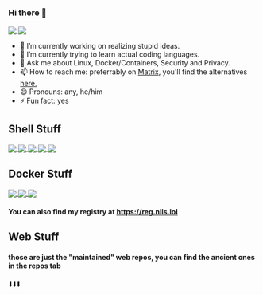 ### Hi there 👋
<a href="https://github.com/byReqz">
  <img align="center" src="https://github-readme-stats.vercel.app/api?username=byreqz&count_private=true&show_icons=true&theme=radical&include_all_commits=true" />
</a>
<a href="https://github.com/byReqz">
  <img align="center" src="https://github-readme-stats.vercel.app/api/top-langs/?username=byreqz&count_private=true&show_icons=true&theme=radical&layout=compact&langs_count=10" />
</a>

- 🔭 I’m currently working on realizing stupid ideas.
- 🌱 I’m currently trying to learn actual coding languages.
- 💬 Ask me about Linux, Docker/Containers, Security and Privacy.
- 📫 How to reach me: preferrably on <a href="https://matrix.to/#/@nxsu:nils.lol">Matrix</a>, you'll find the alternatives <a href="https://nils.lol">here.</a>
- 😄 Pronouns: any, he/him
- ⚡ Fun fact: yes

## Shell Stuff
<a href="https://github.com/byReqz/conn">
  <img align="center" src="https://github-readme-stats.vercel.app/api/pin/?username=byreqz&repo=conn&show_icons=true&theme=radical&show_owner=true" />
</a>
<a href="https://github.com/byReqz/netset">
  <img align="center" src="https://github-readme-stats.vercel.app/api/pin/?username=byreqz&repo=netset&show_icons=true&theme=radical&show_owner=true" />
</a>
<a href="https://github.com/byReqz/stocheck">
  <img align="center" src="https://github-readme-stats.vercel.app/api/pin/?username=byreqz&repo=stocheck&show_icons=true&theme=radical&show_owner=true" />
</a>
<a href="https://github.com/byReqz/status">
  <img align="center" src="https://github-readme-stats.vercel.app/api/pin/?username=byreqz&repo=status&show_icons=true&theme=radical&show_owner=true" />
</a>
<a href="https://github.com/byReqz/blackmate">
  <img align="center" src="https://github-readme-stats.vercel.app/api/pin/?username=byreqz&repo=blackmate&show_icons=true&theme=radical&show_owner=true" />
</a>


## Docker Stuff
<a href="https://github.com/byReqz/gotty-docker">
  <img align="center" src="https://github-readme-stats.vercel.app/api/pin/?username=byreqz&repo=gotty-docker&show_icons=true&theme=radical&show_owner=true" />
</a>
<a href="https://github.com/byReqz/ssh-chat-docker">
  <img align="center" src="https://github-readme-stats.vercel.app/api/pin/?username=byreqz&repo=ssh-chat-docker&show_icons=true&theme=radical&show_owner=true" />
</a>
<a href="https://github.com/byReqz/netdiscover-docker">
  <img align="center" src="https://github-readme-stats.vercel.app/api/pin/?username=byreqz&repo=netdiscover-docker&show_icons=true&theme=radical&show_owner=true" />
</a>

#### You can also find my registry at <a href="https://reg.nils.lol">https://reg.nils.lol</a>

## Web Stuff
#### those are just the "maintained" web repos, you can find the ancient ones in the repos tab
<!--
<a href="https://github.com/byReqz/caddy-browse-template">
  <img align="center" src="https://github-readme-stats.vercel.app/api/pin/?username=byreqz&repo=caddy-browse-template&show_icons=true&theme=radical&show_owner=true" />
</a>
<a href="https://github.com/byReqz/nils.lol">
  <img align="center" src="https://github-readme-stats.vercel.app/api/pin/?username=byreqz&repo=nils.lol&show_icons=true&theme=radical&show_owner=true" />
</a>
<a href="https://github.com/byReqz/byreqz.de">
  <img align="center" src="https://github-readme-stats.vercel.app/api/pin/?username=byreqz&repo=byreqz.de&show_icons=true&theme=radical&show_owner=true" />
</a>
<a href="https://github.com/byReqz/dunes-revived">
  <img align="center" src="https://github-readme-stats.vercel.app/api/pin/?username=byreqz&repo=dunes-revived&show_icons=true&theme=radical&show_owner=true" />
</a>
-->

⬇️⬇️⬇️
<!--
**byReqz/byReqz** is a ✨ _special_ ✨ repository because its `README.md` (this file) appears on your GitHub profile.

Here are some ideas to get you started:

- 🔭 I’m currently working on ...
- 🌱 I’m currently learning ...
- 👯 I’m looking to collaborate on ...
- 🤔 I’m looking for help with ...
- 💬 Ask me about ...
- 📫 How to reach me: ...
- 😄 Pronouns: ...
- ⚡ Fun fact: ...
-->
